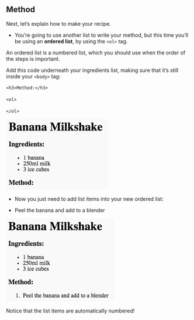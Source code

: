 ## Method

Next, let’s explain how to make your recipe.

+ You’re going to use another list to write your method, but this time you’ll be using an **ordered list**, by using the `<ol>` tag.

An ordered list is a numbered list, which you should use when the order of the steps is important.

Add this code underneath your ingredients list, making sure that it’s still inside your `<body>` tag:

    <h3>Method:</h3>
    
    <ol>
    
    </ol>
    

![截圖](images/recipe-method.png)

+ Now you just need to add list items into your new ordered list:

    <li>Peel the banana and add to a blender</li>
    

![截圖](images/recipe-ol.png)

Notice that the list items are automatically numbered!